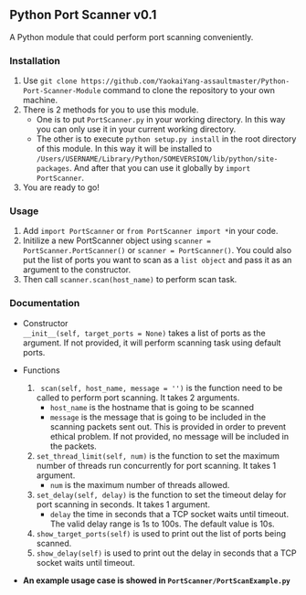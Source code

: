 ## Python Port Scanner v0.1

A Python module that could perform port scanning conveniently. 

### Installation  
1. Use `git clone https://github.com/YaokaiYang-assaultmaster/Python-Port-Scanner-Module` command to clone the repository to your own machine.   
2. There is 2 methods for you to use this module.   
	- One is to put `PortScanner.py` in your working directory. In this way you can only use it in your current working directory.  
	- The other is to execute `python setup.py install` in the root directory of this module. In this way it will be installed to `/Users/USERNAME/Library/Python/SOMEVERSION/lib/python/site-packages`. And after that you can use it globally by `import PortScanner`.   
3. You are ready to go!

### Usage  
1. Add `import PortScanner` or `from PortScanner import *`in your code.  
2. Initilize a new PortScanner object using `scanner = PortScanner.PortScanner()` or `scanner = PortScanner()`. You could also put the list of ports you want to scan as a `list object` and pass it as an argument to the constructor.  
3. Then call `scanner.scan(host_name)` to perform scan task. 

### Documentation 
- Constructor  
`__init__(self, target_ports = None)` takes a list of ports as the argument. If not provided, it will perform scanning task using default ports.   

- Functions  
	1. ` scan(self, host_name, message = '')` is the function need to be called to perform port scanning. It takes 2 arguments.   
		- `host_name` is the hostname that is going to be scanned
    	- `message` is the message that is going to be included in the scanning packets sent out. This is provided in order to prevent ethical problem. If not provided, no message will be included in the packets.  
	2.  `set_thread_limit(self, num)` is the function to set the maximum number of threads run concurrently for port scanning. It takes 1 argument.  
		- `num` is the maximum number of threads allowed.   
	3.  `set_delay(self, delay)` is the function to set the timeout delay for port scanning in seconds. It takes 1 argument. 
		- `delay` the time in seconds that a TCP socket waits until timeout. The valid delay range is 1s to 100s. The default value is 10s.   
	4. `show_target_ports(self)` is used to print out the list of ports being scanned.   
	5. `show_delay(self)` is used to print out the delay in seconds that a TCP socket waits until timeout.   

- __An example usage case is showed in `PortScanner/PortScanExample.py`__

